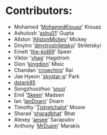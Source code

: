 # Contributors:

 - Mohamed '[MohamedKiouaz](https://github.com/MohamedKiouaz)' Kiouaz
 - Ashutosh '[ashu01](https://github.com/ashu01)' Gupta
 - Allston '[AllstonMickey](https://github.com/AllstonMickey)' Mickey
 - Dmytro '[dmytrostriletskyi](https://github.com/dmytrostriletskyi)' Striletskyi
 - Emett '[the-kid89](https://github.com/the-kid89)' Speer
 - Viktor '[vhag](https://github.com/vhag)' Hagstrom
 - Dion '[kingdion](https://github.com/kingdion)' Misic
 - Chandan '[crowchirp](https://github.com/crowchirp)' Rai
 - Jae Hyeon '[skystar-p](https://github.com/skystar-p)' Park
 - [dstark85](https://github.com/dstark85)
 - Songzhuozhuo '[souo](https://github.com/souo)'
 - Emil '[Skeen](https://github.com/Skeen)' Madsen
 - Ian '[IanDoarn](https://github.com/IanDoarn)' Doarn
 - Timothy '[Tjstretchalot](https://github.com/Tjstretchalot)' Moore
 - Sharad '[sharadbhat](https://github.com/sharadbhat)' Bhat
 - Alexey '[aesee](https://github.com/aesee)' Sarapulov
 - Anthony '[MrDupin](https://github.com/MrDupin)' Marakis
